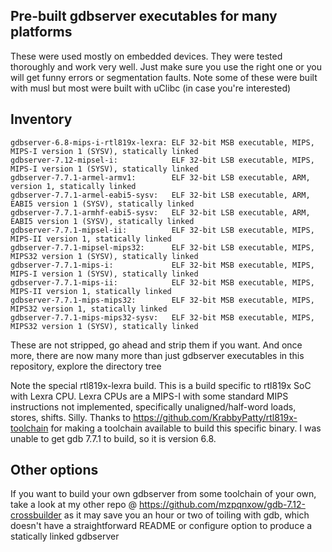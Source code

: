 ## Pre-built gdbserver executables for many platforms

These were used mostly on embedded devices. They were tested thoroughly and work very well. Just make sure you use the right one or you will get funny errors or segmentation faults. Note some of these were built with musl but most were built with uClibc (in case you're interested)

## Inventory

```
gdbserver-6.8-mips-i-rtl819x-lexra: ELF 32-bit MSB executable, MIPS, MIPS-I version 1 (SYSV), statically linked
gdbserver-7.12-mipsel-i:            ELF 32-bit LSB executable, MIPS, MIPS-I version 1 (SYSV), statically linked
gdbserver-7.7.1-armel-armv1:        ELF 32-bit LSB executable, ARM, version 1, statically linked
gdbserver-7.7.1-armel-eabi5-sysv:   ELF 32-bit LSB executable, ARM, EABI5 version 1 (SYSV), statically linked
gdbserver-7.7.1-armhf-eabi5-sysv:   ELF 32-bit LSB executable, ARM, EABI5 version 1 (SYSV), statically linked
gdbserver-7.7.1-mipsel-ii:          ELF 32-bit LSB executable, MIPS, MIPS-II version 1, statically linked
gdbserver-7.7.1-mipsel-mips32:      ELF 32-bit LSB executable, MIPS, MIPS32 version 1 (SYSV), statically linked
gdbserver-7.7.1-mips-i:             ELF 32-bit MSB executable, MIPS, MIPS-I version 1 (SYSV), statically linked
gdbserver-7.7.1-mips-ii:            ELF 32-bit MSB executable, MIPS, MIPS-II version 1, statically linked
gdbserver-7.7.1-mips-mips32:        ELF 32-bit MSB executable, MIPS, MIPS32 version 1, statically linked
gdbserver-7.7.1-mips-mips32-sysv:   ELF 32-bit MSB executable, MIPS, MIPS32 version 1 (SYSV), statically linked
```

These are not stripped, go ahead and strip them if you want. And once more, there are now many more than just gdbserver executables in this repository, explore the directory tree

Note the special rtl819x-lexra build. This is a build specific to rtl819x SoC with Lexra CPU. Lexra CPUs are a MIPS-I with some standard MIPS instructions not implemented, specifically unaligned/half-word loads, stores, shifts. Silly. Thanks to https://github.com/KrabbyPatty/rtl819x-toolchain for making a toolchain available to build this specific binary. I was unable to get gdb 7.7.1 to build, so it is version 6.8.

## Other options

If you want to build your own gdbserver from some toolchain of your own, take a look at my other repo @ https://github.com/mzpqnxow/gdb-7.12-crossbuilder as it may save you an hour or two of toiling with gdb, which doesn't have a straightforward README or configure option to produce a statically linked gdbserver
